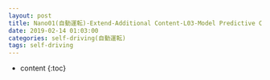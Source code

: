 ```yaml
---
layout: post
title: Nano01(自動運転)-Extend-Additional Content-L03-Model Predictive Control
date: 2019-02-14 01:03:00
categories: self-driving(自動運転)
tags: self-driving
---
```

* content
{:toc}

